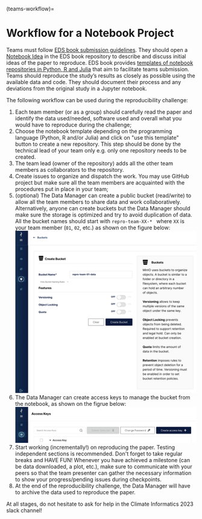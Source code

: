 (teams-workflow)=

# Workflow for a Notebook Project

Teams must follow [EDS book submission guidelines](https://edsbook.org/publishing/guidelines.html#guidelines-for-eds-book-notebooks). They should open a [Notebook Idea](https://edsbook.org/publishing/guidelines/guidelines-authors.html#notebook-idea) in the EDS book repository to describe and discuss initial ideas of the paper to reproduce. EDS book provides [templates of notebook repositories in Python, R and Julia](https://edsbook.org/publishing/guidelines/guidelines-authors.html#notebook-repository) that aim to facilitate teams submission. Teams should reproduce the study’s results as closely as possible using the available data and code. They should document their process and any deviations from the original study in a Jupyter notebook.

The following workflow can be used during the reproducibility challenge:

1. Each team member (or as a group) should carefully read the paper and identify the data used/needed, software used and overall what you would have to reproduce during the challenge;
2. Choose the notebook template depending on the programming language (Python, R and/or Julia) and click on "use this template" button to create a new repository. This step should be done by the technical lead of your team only e.g. only one repository needs to be created.
3. The team lead (owner of the repository) adds all the other team members as collaborators to the repository.
4. Create issues to organize and dispatch the work. You may use GitHub project but make sure all the team members are acquainted with the procedures put in place in your team; 
5. (optional) The Data Manager can create a public bucket (read/write) to allow all the team members to share data and work collaboratively. Alternatively, anyone can create buckets but the Data Manager should make sure the storage is optimized and try to avoid duplication of data. All the bucket names should start with `repro-team-XX-* ` where `XX` is your team member (`01`, `02`, etc.) as shown on the figure below:
![MinIO create bucket](../figures/minIO_create_bucket.png)
6. The Data Manager can create access keys to manage the bucket from the notebook, as shown on the figrue below:
![MinIO create access keys](../figures/minIO_access_keys.png)
7. Start working (incrementally!) on reproducing the paper. Testing independent sections is recommended. Don't forget to take regular breaks and HAVE FUN! Whenever you have achieved a milestone (can be data downloaded, a plot, etc.), make sure to communicate with your peers so that the team presenter can gather the necessary information to show your progress/pending issues during checkpoints.
8. At the end of the reproducibility challenge, the Data Manager will have to archive the data used to reproduce the paper. 

At all stages, do not hesitate to ask for help in the Climate Informatics 2023 slack channel!

